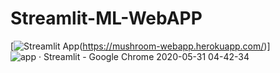 # Streamlit-ML-WebAPP

[![Streamlit App](https://static.streamlit.io/badges/streamlit_badge_black_white.svg)(https://mushroom-webapp.herokuapp.com/)]
![app · Streamlit - Google Chrome 2020-05-31 04-42-34](https://user-images.githubusercontent.com/33162540/83341491-c2fee180-a301-11ea-9de4-cde1bcf7bd26.gif)

